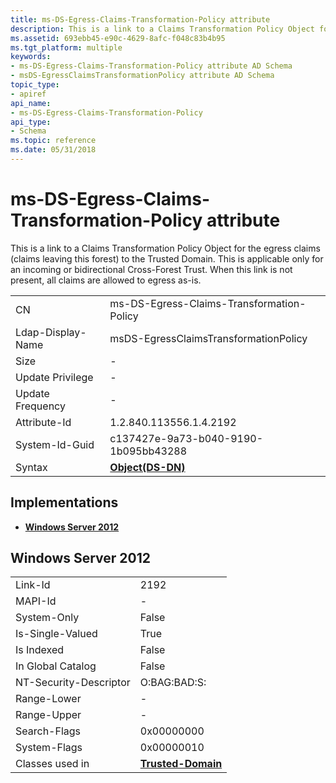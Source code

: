 ```yaml
---
title: ms-DS-Egress-Claims-Transformation-Policy attribute
description: This is a link to a Claims Transformation Policy Object for the egress claims (claims leaving this forest) to the Trusted Domain.
ms.assetid: 693ebb45-e90c-4629-8afc-f048c83b4b95
ms.tgt_platform: multiple
keywords:
- ms-DS-Egress-Claims-Transformation-Policy attribute AD Schema
- msDS-EgressClaimsTransformationPolicy attribute AD Schema
topic_type:
- apiref
api_name:
- ms-DS-Egress-Claims-Transformation-Policy
api_type:
- Schema
ms.topic: reference
ms.date: 05/31/2018
---
```


# ms-DS-Egress-Claims-Transformation-Policy attribute

This is a link to a Claims Transformation Policy Object for the egress claims (claims leaving this forest) to the Trusted Domain. This is applicable only for an incoming or bidirectional Cross-Forest Trust. When this link is not present, all claims are allowed to egress as-is.



|                   |                                           |
|-------------------|-------------------------------------------|
| CN                | ms-DS-Egress-Claims-Transformation-Policy |
| Ldap-Display-Name | msDS-EgressClaimsTransformationPolicy     |
| Size              | \-                                        |
| Update Privilege  | \-                                        |
| Update Frequency  | \-                                        |
| Attribute-Id      | 1.2.840.113556.1.4.2192                   |
| System-Id-Guid    | c137427e-9a73-b040-9190-1b095bb43288      |
| Syntax            | [**Object(DS-DN)**](s-object-ds-dn.md)   |



## Implementations

-   [**Windows Server 2012**](#windows-server-2012)

## Windows Server 2012



|                        |                                                      |
|------------------------|------------------------------------------------------|
| Link-Id                | 2192                                                 |
| MAPI-Id                | \-                                                   |
| System-Only            | False                                                |
| Is-Single-Valued       | True                                                 |
| Is Indexed             | False                                                |
| In Global Catalog      | False                                                |
| NT-Security-Descriptor | O:BAG:BAD:S:                                         |
| Range-Lower            | \-                                                   |
| Range-Upper            | \-                                                   |
| Search-Flags           | 0x00000000                                           |
| System-Flags           | 0x00000010                                           |
| Classes used in        | [**Trusted-Domain**](c-trusteddomain.md)<br/> |



 

 





